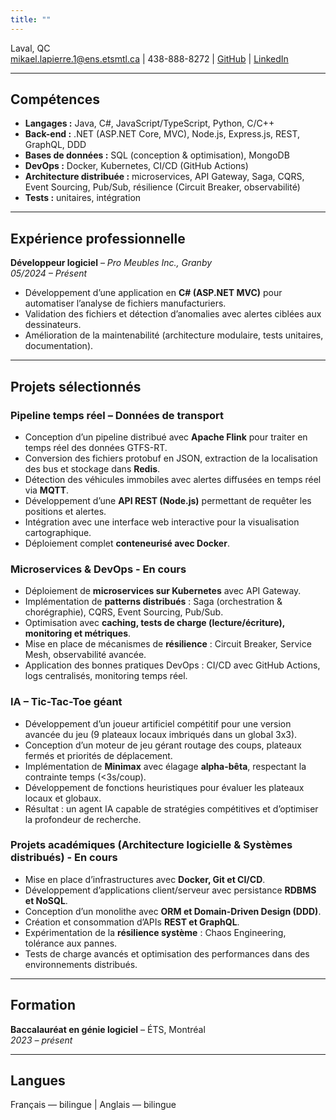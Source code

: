 ```yaml
---
title: ""
---
```


Laval, QC  
mikael.lapierre.1@ens.etsmtl.ca | 438-888-8272  | [GitHub](https://github.com/miklap) | [LinkedIn](https://linkedin.com/in/mikael-lapierre)

---

## Compétences

- **Langages :** Java, C#, JavaScript/TypeScript, Python, C/C++  
- **Back-end :** .NET (ASP.NET Core, MVC), Node.js, Express.js, REST, GraphQL, DDD  
- **Bases de données :** SQL (conception & optimisation), MongoDB  
- **DevOps :** Docker, Kubernetes, CI/CD (GitHub Actions)  
- **Architecture distribuée :** microservices, API Gateway, Saga, CQRS, Event Sourcing, Pub/Sub, résilience (Circuit Breaker, observabilité)  
- **Tests :** unitaires, intégration  

---

## Expérience professionnelle

**Développeur logiciel** – *Pro Meubles Inc., Granby*  
*05/2024 – Présent*  
- Développement d’une application en **C# (ASP.NET MVC)** pour automatiser l’analyse de fichiers manufacturiers.  
- Validation des fichiers et détection d’anomalies avec alertes ciblées aux dessinateurs.  
- Amélioration de la maintenabilité (architecture modulaire, tests unitaires, documentation).  

---

## Projets sélectionnés

### Pipeline temps réel – Données de transport
- Conception d’un pipeline distribué avec **Apache Flink** pour traiter en temps réel des données GTFS-RT.  
- Conversion des fichiers protobuf en JSON, extraction de la localisation des bus et stockage dans **Redis**.  
- Détection des véhicules immobiles avec alertes diffusées en temps réel via **MQTT**.  
- Développement d’une **API REST (Node.js)** permettant de requêter les positions et alertes.  
- Intégration avec une interface web interactive pour la visualisation cartographique.  
- Déploiement complet **conteneurisé avec Docker**.  

### Microservices & DevOps - En cours
- Déploiement de **microservices sur Kubernetes** avec API Gateway.  
- Implémentation de **patterns distribués** : Saga (orchestration & chorégraphie), CQRS, Event Sourcing, Pub/Sub.  
- Optimisation avec **caching, tests de charge (lecture/écriture), monitoring et métriques**.  
- Mise en place de mécanismes de **résilience** : Circuit Breaker, Service Mesh, observabilité avancée.  
- Application des bonnes pratiques DevOps : CI/CD avec GitHub Actions, logs centralisés, monitoring temps réel.  

### IA – Tic-Tac-Toe géant
- Développement d’un joueur artificiel compétitif pour une version avancée du jeu (9 plateaux locaux imbriqués dans un global 3x3).  
- Conception d’un moteur de jeu gérant routage des coups, plateaux fermés et priorités de déplacement.  
- Implémentation de **Minimax** avec élagage **alpha-bêta**, respectant la contrainte temps (<3s/coup).  
- Développement de fonctions heuristiques pour évaluer les plateaux locaux et globaux.  
- Résultat : un agent IA capable de stratégies compétitives et d’optimiser la profondeur de recherche.  

### Projets académiques (Architecture logicielle & Systèmes distribués) - En cours
- Mise en place d’infrastructures avec **Docker, Git et CI/CD**.  
- Développement d’applications client/serveur avec persistance **RDBMS et NoSQL**.  
- Conception d’un monolithe avec **ORM et Domain-Driven Design (DDD)**.  
- Création et consommation d’APIs **REST et GraphQL**.  
- Expérimentation de la **résilience système** : Chaos Engineering, tolérance aux pannes.  
- Tests de charge avancés et optimisation des performances dans des environnements distribués.  

---

## Formation

**Baccalauréat en génie logiciel** – ÉTS, Montréal  
*2023 – présent*  

---

## Langues

Français — bilingue | Anglais — bilingue  
